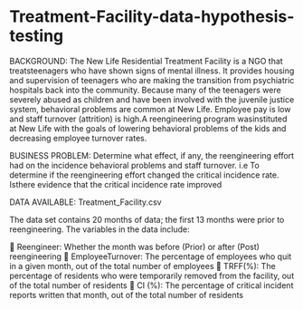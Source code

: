 # Treatment-Facility-data-hypothesis-testing

BACKGROUND: The New Life Residential Treatment Facility is a NGO that treatsteenagers who
have shown signs of mental illness. It provides housing and supervision of teenagers who are
making the transition from psychiatric hospitals back into the community. Because many of
the teenagers were severely abused as children and have been involved with the juvenile
justice system, behavioral problems are common at New Life. Employee pay is low and staff
turnover (attrition) is high.A reengineering program wasinstituted at New Life with the goals of lowering behavioral
problems of the kids and decreasing employee turnover rates.

BUSINESS PROBLEM: Determine what effect, if any, the reengineering effort had on the 
incidence behavioral problems and staff turnover. i.e To determine if the reengineering effort
changed the critical incidence rate. Isthere evidence that the critical incidence rate
improved

DATA AVAILABLE: Treatment_Facility.csv


The data set contains 20 months of data; the first 13 months were prior to reengineering. The
variables in the data include:


 Reengineer: Whether the month was before (Prior) or after (Post) reengineering
 EmployeeTurnover: The percentage of employees who quit in a given
month, out of the total number of employees
 TRFF(%): The percentage of residents who were temporarily removed from
the facility, out of the total number of residents
 CI (%): The percentage of critical incident reports written that month, out of
the total number of residents

